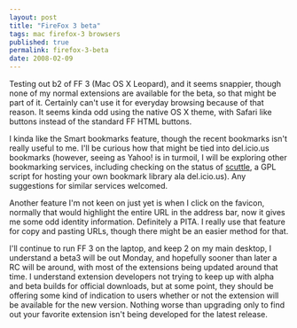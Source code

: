 ```yaml
---
layout: post
title: "FireFox 3 beta"
tags: mac firefox-3 browsers
published: true
permalink: firefox-3-beta
date: 2008-02-09
---
```


Testing out b2 of FF 3 (Mac OS X Leopard), and it seems snappier, though none of my normal extensions are available for the beta, so that might be part of it.  Certainly can't use it for everyday browsing because of that reason.  It seems kinda odd using the native OS X theme, with Safari like buttons instead of the standard FF HTML buttons.

I kinda like the Smart bookmarks feature, though the recent bookmarks isn't really useful to me.  I'll be curious how that might be tied into del.icio.us bookmarks (however, seeing as Yahoo! is in turmoil, I will be exploring other bookmarking services, including checking on the status of <a href="http://sourceforge.net/projects/scuttle/">scuttle</a>, a GPL script for hosting your own bookmark library ala del.icio.us).  Any suggestions for similar services welcomed.

Another feature I'm not keen on just yet is when I click on the favicon, normally that would highlight the entire URL in the address bar, now it gives me some odd identity information.  Definitely a PITA.  I really use that feature for copy and pasting URLs, though there might be an easier method for that.

I'll continue to run FF 3 on the laptop, and keep 2 on my main desktop, I understand a beta3 will be out Monday, and hopefully sooner than later a RC will be around, with most of the extensions being updated around that time.  I understand extension developers not trying to keep up with alpha and beta builds for official downloads, but at some point, they should be offering some kind of indication to users whether or not the extension will be available for the new version.  Nothing worse than upgrading only to find out your favorite extension isn't being developed for the latest release.
